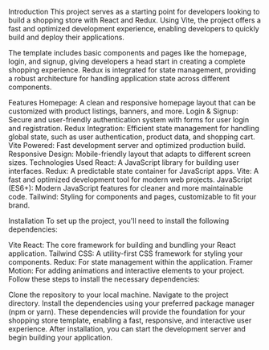 Introduction
This project serves as a starting point for developers looking to build a shopping store with React and Redux. Using Vite, the project offers a fast and optimized development experience, enabling developers to quickly build and deploy their applications.

The template includes basic components and pages like the homepage, login, and signup, giving developers a head start in creating a complete shopping experience. Redux is integrated for state management, providing a robust architecture for handling application state across different components.

Features
Homepage: A clean and responsive homepage layout that can be customized with product listings, banners, and more.
Login & Signup: Secure and user-friendly authentication system with forms for user login and registration.
Redux Integration: Efficient state management for handling global state, such as user authentication, product data, and shopping cart.
Vite Powered: Fast development server and optimized production build.
Responsive Design: Mobile-friendly layout that adapts to different screen sizes.
Technologies Used
React: A JavaScript library for building user interfaces.
Redux: A predictable state container for JavaScript apps.
Vite: A fast and optimized development tool for modern web projects.
JavaScript (ES6+): Modern JavaScript features for cleaner and more maintainable code.
Tailwind: Styling for components and pages, customizable to fit your brand.


Installation
To set up the project, you'll need to install the following dependencies:

Vite React: The core framework for building and bundling your React application.
Tailwind CSS: A utility-first CSS framework for styling your components.
Redux: For state management within the application.
Framer Motion: For adding animations and interactive elements to your project.
Follow these steps to install the necessary dependencies:

Clone the repository to your local machine.
Navigate to the project directory.
Install the dependencies using your preferred package manager (npm or yarn).
These dependencies will provide the foundation for your shopping store template, enabling a fast, responsive, and interactive user experience. After installation, you can start the development server and begin building your application.






